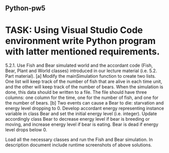 ## Python-pw5
# TASK: Using Visual Studio Code environment write Python program with latter mentioned requirements.

5.2.1. Use Fish and Bear simulated world and the accordant code (Fish, Bear, Plant and World
classes) introduced in our lecture material (i.e. 5.2. Part material).
[a] Modify the
mainSimulation function to create two lists. One list will keep track of the number of fish that
are alive in each time unit, and the other will keep track of the number of bears. When the
simulation is done, this data should be written to a file. The file should have three columns: one
column for the time, one for the number of fish, and one for the number of bears.
[b] Two events
can cause a Bear to die: starvation and energy level dropping to 0. Develop accordant energy
representing instance variable in class Bear and set the initial energy level (i.e. integer). Update
accordingly class Bear to decrease energy level if bear is breeding or moving, and increase
energy level if bear is eating. Bear is dead if energy level drops below 0.

Load all the necessary classes and run the Fish and Bear simulation. In description document
include runtime screenshots of above solutions.
